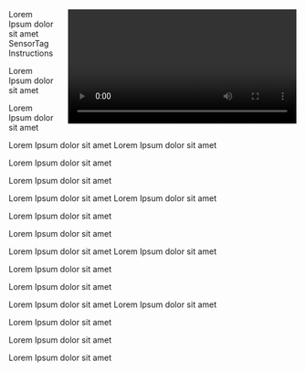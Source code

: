 <video controls height='200px' style="float: right; margin-left: 20px" src="http://techslides.com/demos/sample-videos/small.webm" type="video/webm" >
  <source src="http://techslides.com/demos/sample-videos/small.webm" type="video/webm" />
  <source src="http://techslides.com/demos/sample-videos/small.ogv" type="video/ogg" />
  <source src="http://techslides.com/demos/sample-videos/small.mp4" type="video/mp4" />
  <source src="http://techslides.com/demos/sample-videos/small.3gp" type="video/3gp" />
</video>Lorem Ipsum dolor sit amet
SensorTag Instructions

Lorem Ipsum dolor sit amet

Lorem Ipsum dolor sit amet

Lorem Ipsum dolor sit amet
Lorem Ipsum dolor sit amet

Lorem Ipsum dolor sit amet

Lorem Ipsum dolor sit amet

Lorem Ipsum dolor sit amet
Lorem Ipsum dolor sit amet

Lorem Ipsum dolor sit amet

Lorem Ipsum dolor sit amet

Lorem Ipsum dolor sit amet
Lorem Ipsum dolor sit amet

Lorem Ipsum dolor sit amet

Lorem Ipsum dolor sit amet

Lorem Ipsum dolor sit amet
Lorem Ipsum dolor sit amet

Lorem Ipsum dolor sit amet

Lorem Ipsum dolor sit amet

Lorem Ipsum dolor sit amet
